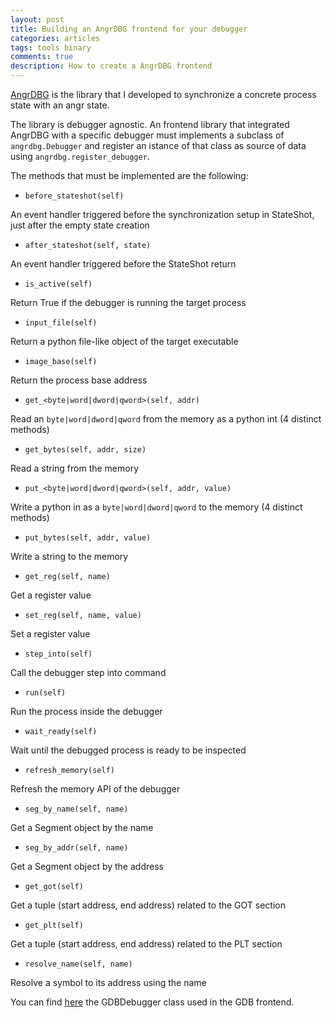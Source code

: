 ```yaml
---
layout: post
title: Building an AngrDBG frontend for your debugger
categories: articles
tags: tools binary
comments: true
description: How to create a AngrDBG frontend
---
```


[AngrDBG](https://github.com/andreafioraldi/angrdbg) is the library that I developed to synchronize a concrete process state with an angr state.

The library is debugger agnostic. An frontend library that integrated AngrDBG with a specific debugger must implements a subclass of `angrdbg.Debugger` and register an istance of that class as source of data using `angrdbg.register_debugger`.

The methods that must be implemented are the following:

+ `before_stateshot(self)`

An event handler triggered before the synchronization setup in StateShot, just after the empty state creation
+ `after_stateshot(self, state)`

An event handler triggered before the StateShot return
+ `is_active(self)`

Return True if the debugger is running the target process
+ `input_file(self)`

Return a python file-like object of the target executable
+ `image_base(self)`

Return the process base address
+ `get_<byte|word|dword|qword>(self, addr)`

Read an `byte|word|dword|qword` from the memory as a python int (4 distinct methods)
+ `get_bytes(self, addr, size)`

Read a string from the memory
+ `put_<byte|word|dword|qword>(self, addr, value)`

Write a python in as a `byte|word|dword|qword` to the memory (4 distinct methods)
+ `put_bytes(self, addr, value)`

Write a string to the memory
+ `get_reg(self, name)`

Get a register value
+ `set_reg(self, name, value)`

Set a register value
+ `step_into(self)`

Call the debugger step into command
+ `run(self)`

Run the process inside the debugger
+ `wait_ready(self)`

Wait until the debugged process is ready to be inspected
+ `refresh_memory(self)`

Refresh the memory API of the debugger
+ `seg_by_name(self, name)`

Get a Segment object by the name
+ `seg_by_addr(self, name)`

Get a Segment object by the address
+ `get_got(self)`

Get a tuple (start address, end address) related to the GOT section
+ `get_plt(self)`

Get a tuple (start address, end address) related to the PLT section
+ `resolve_name(self, name)`

Resolve a symbol to its address using the name

You can find [here](https://github.com/andreafioraldi/angrgdb/blob/master/angrgdb/debugger.py) the GDBDebugger class used in the GDB frontend.


